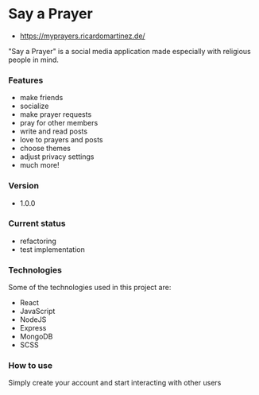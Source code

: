 # Say a Prayer

- https://myprayers.ricardomartinez.de/

"Say a Prayer" is a social media application made especially with religious people in mind.

### Features
- make friends
- socialize
- make prayer requests
- pray for other members
- write and read posts
- love to prayers and posts
- choose themes
- adjust privacy settings
- much more!

### Version
- 1.0.0

### Current status
- refactoring
- test implementation

### Technologies

Some of the technologies used in this project are:

- React
- JavaScript
- NodeJS
- Express
- MongoDB
- SCSS


### How to use
Simply create your account and start interacting with other users



